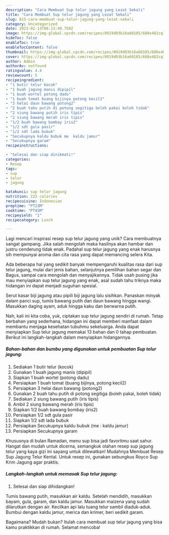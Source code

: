 ```yaml
---
description: "Cara Membuat Sup telur jagung yang Lezat Sekali"
title: "Cara Membuat Sup telur jagung yang Lezat Sekali"
slug: 815-cara-membuat-sup-telur-jagung-yang-lezat-sekali
category: Uncategorized
date: 2023-02-13T06:13:49.750Z
image: https://img-global.cpcdn.com/recipes/0919d03b16a60185/680x482cq70/sup-telur-jagung-foto-resep-utama.jpg
hideToc: false
enableToc: true
enableTocContent: false
thumbnail: https://img-global.cpcdn.com/recipes/0919d03b16a60185/680x482cq70/sup-telur-jagung-foto-resep-utama.jpg
cover: https://img-global.cpcdn.com/recipes/0919d03b16a60185/680x482cq70/sup-telur-jagung-foto-resep-utama.jpg
author: Admin
authorAv: notfound
ratingvalue: 4.4
reviewcount: 5
recipeingredient:
- "1 butir telur kocok"
- "1 buah jagung manis dipipil"
- "1 buah wortel potong dadu"
- "1 buah tomat buang bijinya potong kecil2"
- "3 helai daun bawang potong2"
- "2 buah tahu putih di potong segitiga boleh pakai boleh tidak"
- "2 siung bawang putih iris tipis"
- "2 siung bawang merah iris tipis"
- "1/2 buah bawang bombay iris2"
- "1/2 sdt gula pasir"
- "1/2 sdt lada bubuk"
- "Secukupnya kaldu bubuk me  kaldu jamur"
- "Secukupnya garam"
recipeinstructions:

- "Selesai dan siap dinikmati!"
categories:
- Resep
tags:
- sup
- telur
- jagung

katakunci: sup telur jagung 
nutrition: 223 calories
recipecuisine: Indonesian
preptime: "PT23M"
cooktime: "PT45M"
recipeyield: "1"
recipecategory: Lunch

---
```





Lagi mencari inspirasi resep sup telur jagung yang unik? Cara membuatnya sangat gampang. Jika salah mengolah maka hasilnya akan hambar dan justru cenderung tidak enak. Padahal sup telur jagung yang enak harusnya sih mempunyai aroma dan cita rasa yang dapat memancing selera Kita.





Ada beberapa hal yang sedikit banyak mempengaruhi kualitas rasa dari sup telur jagung, mulai dari jenis bahan, selanjutnya pemilihan bahan segar dan Bagus, sampai cara mengolah dan menyajikannya. Tidak usah pusing jika mau menyiapkan sup telur jagung yang enak,      asal sudah tahu triknya maka hidangan ini dapat menjadi suguhan spesial.














Serut kasar biji jagung atau pipili biji jagung lalu sisihkan. Panaskan minyak dalam panci sup, tumis bawang putih dan daun bawang hingga wangi. Masukkan daging ayam, aduk hingga kaku dan berwarna putih.






Nah, kali ini kita coba, yuk, ciptakan sup telur jagung sendiri di rumah. Tetap berbahan yang sederhana, hidangan ini dapat memberi manfaat dalam membantu menjaga kesehatan tubuhmu sekeluarga. Anda dapat menyiapkan Sup telur jagung memakai 13 bahan dan 0 tahap pembuatan. Berikut ini langkah-langkah dalam menyiapkan hidangannya.

<!--inarticleads1-->

##### Bahan-bahan dan bumbu yang digunakan untuk pembuatan Sup telur jagung:

1. Sediakan 1 butir telur (kocok)
1. Gunakan 1 buah jagung manis (dipipil)
1. Siapkan 1 buah wortel (potong dadu)
1. Persiapkan 1 buah tomat (buang bijinya, potong kecil2)
1. Persiapkan 3 helai daun bawang (potong2)
1. Gunakan 2 buah tahu putih di potong segitiga (boleh pakai, boleh tidak)
1. Sediakan 2 siung bawang putih (iris tipis)
1. Ambil 2 siung bawang merah (iris tipis)
1. Siapkan 1/2 buah bawang bombay (iris2)
1. Persiapkan 1/2 sdt gula pasir
1. Siapkan 1/2 sdt lada bubuk
1. Persiapkan Secukupnya kaldu bubuk (me : kaldu jamur)
1. Persiapkan Secukupnya garam


Khususnya di bulan Ramadan, menu sup bisa jadi favoritmu saat sahur. Hangat dan mudah untuk dicerna, semangkuk olahan resep sup jagung telur yang kaya gizi ini sayang untuk dilewatkan! Mudahnya Membuat Resep Sup Jagung Telur Kental. Untuk resep ini, gunakan sebungkus Royco Sup Krim Jagung agar praktis. 

<!--inarticleads2-->

##### Langkah-langkah untuk memasak Sup telur jagung:


1. Selesai dan siap dihidangkan!

Tumis bawang putih, masukkan air kaldu. Setelah mendidih, masukkan bayam, gula, garam, dan kaldu jamur. Masukkan maizena yang sudah dilarutkan dengan air. Kecilkan api lalu tuang telur sambil diaduk-aduk. Bumbui dengan kaldu jamur, merica dan krimer, beri sedikit garam. 

Bagaimana? Mudah bukan? Itulah cara membuat sup telur jagung yang bisa kamu praktikkan di rumah. Selamat mencoba!

